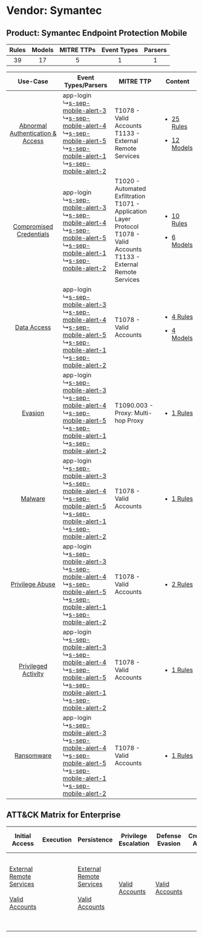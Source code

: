 Vendor: Symantec
================
Product: Symantec Endpoint Protection Mobile
--------------------------------------------
| Rules | Models | MITRE TTPs | Event Types | Parsers |
|:-----:|:------:|:----------:|:-----------:|:-------:|
|  39   |   17   |     5      |      1      |    1    |

|    Use-Case    | Event Types/Parsers    | MITRE TTP    | Content    |
|:----:| ---- | ---- | ---- |
| [Abnormal Authentication & Access](../../../UseCases/uc_abnormal_authentication_&_access.md) |  app-login<br> ↳[s-sep-mobile-alert-3](Ps/pC_ssepmobilealert3.md)<br> ↳[s-sep-mobile-alert-4](Ps/pC_ssepmobilealert4.md)<br> ↳[s-sep-mobile-alert-5](Ps/pC_ssepmobilealert5.md)<br> ↳[s-sep-mobile-alert-1](Ps/pC_ssepmobilealert1.md)<br> ↳[s-sep-mobile-alert-2](Ps/pC_ssepmobilealert2.md)<br> | T1078 - Valid Accounts<br>T1133 - External Remote Services<br>    | [<ul><li>25 Rules</li></ul><ul><li>12 Models</li></ul>](RM/r_m_symantec_symantec_endpoint_protection_mobile_Abnormal_Authentication_&_Access.md) |
|          [Compromised Credentials](../../../UseCases/uc_compromised_credentials.md)          |  app-login<br> ↳[s-sep-mobile-alert-3](Ps/pC_ssepmobilealert3.md)<br> ↳[s-sep-mobile-alert-4](Ps/pC_ssepmobilealert4.md)<br> ↳[s-sep-mobile-alert-5](Ps/pC_ssepmobilealert5.md)<br> ↳[s-sep-mobile-alert-1](Ps/pC_ssepmobilealert1.md)<br> ↳[s-sep-mobile-alert-2](Ps/pC_ssepmobilealert2.md)<br> | T1020 - Automated Exfiltration<br>T1071 - Application Layer Protocol<br>T1078 - Valid Accounts<br>T1133 - External Remote Services<br> | [<ul><li>10 Rules</li></ul><ul><li>6 Models</li></ul>](RM/r_m_symantec_symantec_endpoint_protection_mobile_Compromised_Credentials.md)    |
|    [Data Access](../../../UseCases/uc_data_access.md)    |  app-login<br> ↳[s-sep-mobile-alert-3](Ps/pC_ssepmobilealert3.md)<br> ↳[s-sep-mobile-alert-4](Ps/pC_ssepmobilealert4.md)<br> ↳[s-sep-mobile-alert-5](Ps/pC_ssepmobilealert5.md)<br> ↳[s-sep-mobile-alert-1](Ps/pC_ssepmobilealert1.md)<br> ↳[s-sep-mobile-alert-2](Ps/pC_ssepmobilealert2.md)<br> | T1078 - Valid Accounts<br>    | [<ul><li>4 Rules</li></ul><ul><li>4 Models</li></ul>](RM/r_m_symantec_symantec_endpoint_protection_mobile_Data_Access.md)    |
|    [Evasion](../../../UseCases/uc_evasion.md)    |  app-login<br> ↳[s-sep-mobile-alert-3](Ps/pC_ssepmobilealert3.md)<br> ↳[s-sep-mobile-alert-4](Ps/pC_ssepmobilealert4.md)<br> ↳[s-sep-mobile-alert-5](Ps/pC_ssepmobilealert5.md)<br> ↳[s-sep-mobile-alert-1](Ps/pC_ssepmobilealert1.md)<br> ↳[s-sep-mobile-alert-2](Ps/pC_ssepmobilealert2.md)<br> | T1090.003 - Proxy: Multi-hop Proxy<br>    | [<ul><li>1 Rules</li></ul>](RM/r_m_symantec_symantec_endpoint_protection_mobile_Evasion.md)    |
|    [Malware](../../../UseCases/uc_malware.md)    |  app-login<br> ↳[s-sep-mobile-alert-3](Ps/pC_ssepmobilealert3.md)<br> ↳[s-sep-mobile-alert-4](Ps/pC_ssepmobilealert4.md)<br> ↳[s-sep-mobile-alert-5](Ps/pC_ssepmobilealert5.md)<br> ↳[s-sep-mobile-alert-1](Ps/pC_ssepmobilealert1.md)<br> ↳[s-sep-mobile-alert-2](Ps/pC_ssepmobilealert2.md)<br> | T1078 - Valid Accounts<br>    | [<ul><li>1 Rules</li></ul>](RM/r_m_symantec_symantec_endpoint_protection_mobile_Malware.md)    |
|    [Privilege Abuse](../../../UseCases/uc_privilege_abuse.md)    |  app-login<br> ↳[s-sep-mobile-alert-3](Ps/pC_ssepmobilealert3.md)<br> ↳[s-sep-mobile-alert-4](Ps/pC_ssepmobilealert4.md)<br> ↳[s-sep-mobile-alert-5](Ps/pC_ssepmobilealert5.md)<br> ↳[s-sep-mobile-alert-1](Ps/pC_ssepmobilealert1.md)<br> ↳[s-sep-mobile-alert-2](Ps/pC_ssepmobilealert2.md)<br> | T1078 - Valid Accounts<br>    | [<ul><li>2 Rules</li></ul>](RM/r_m_symantec_symantec_endpoint_protection_mobile_Privilege_Abuse.md)    |
|    [Privileged Activity](../../../UseCases/uc_privileged_activity.md)    |  app-login<br> ↳[s-sep-mobile-alert-3](Ps/pC_ssepmobilealert3.md)<br> ↳[s-sep-mobile-alert-4](Ps/pC_ssepmobilealert4.md)<br> ↳[s-sep-mobile-alert-5](Ps/pC_ssepmobilealert5.md)<br> ↳[s-sep-mobile-alert-1](Ps/pC_ssepmobilealert1.md)<br> ↳[s-sep-mobile-alert-2](Ps/pC_ssepmobilealert2.md)<br> | T1078 - Valid Accounts<br>    | [<ul><li>1 Rules</li></ul>](RM/r_m_symantec_symantec_endpoint_protection_mobile_Privileged_Activity.md)    |
|    [Ransomware](../../../UseCases/uc_ransomware.md)    |  app-login<br> ↳[s-sep-mobile-alert-3](Ps/pC_ssepmobilealert3.md)<br> ↳[s-sep-mobile-alert-4](Ps/pC_ssepmobilealert4.md)<br> ↳[s-sep-mobile-alert-5](Ps/pC_ssepmobilealert5.md)<br> ↳[s-sep-mobile-alert-1](Ps/pC_ssepmobilealert1.md)<br> ↳[s-sep-mobile-alert-2](Ps/pC_ssepmobilealert2.md)<br> | T1078 - Valid Accounts<br>    | [<ul><li>1 Rules</li></ul>](RM/r_m_symantec_symantec_endpoint_protection_mobile_Ransomware.md)    |

ATT&CK Matrix for Enterprise
----------------------------
| Initial Access                                                                                                                                   | Execution | Persistence                                                                                                                                      | Privilege Escalation                                                | Defense Evasion                                                     | Credential Access | Discovery | Lateral Movement | Collection | Command and Control                                                                                                                                                                                                      | Exfiltration                                                                | Impact |
| ------------------------------------------------------------------------------------------------------------------------------------------------ | --------- | ------------------------------------------------------------------------------------------------------------------------------------------------ | ------------------------------------------------------------------- | ------------------------------------------------------------------- | ----------------- | --------- | ---------------- | ---------- | ------------------------------------------------------------------------------------------------------------------------------------------------------------------------------------------------------------------------ | --------------------------------------------------------------------------- | ------ |
| [External Remote Services](https://attack.mitre.org/techniques/T1133)<br><br>[Valid Accounts](https://attack.mitre.org/techniques/T1078)<br><br> |           | [External Remote Services](https://attack.mitre.org/techniques/T1133)<br><br>[Valid Accounts](https://attack.mitre.org/techniques/T1078)<br><br> | [Valid Accounts](https://attack.mitre.org/techniques/T1078)<br><br> | [Valid Accounts](https://attack.mitre.org/techniques/T1078)<br><br> |                   |           |                  |            | [Proxy: Multi-hop Proxy](https://attack.mitre.org/techniques/T1090/003)<br><br>[Application Layer Protocol](https://attack.mitre.org/techniques/T1071)<br><br>[Proxy](https://attack.mitre.org/techniques/T1090)<br><br> | [Automated Exfiltration](https://attack.mitre.org/techniques/T1020)<br><br> |        |